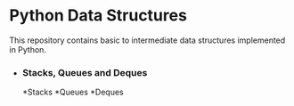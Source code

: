 # Python Data Structures

This repository contains basic to intermediate data structures implemented in Python.

* ### Stacks, Queues and Deques
  *Stacks
  *Queues
  *Deques
  
